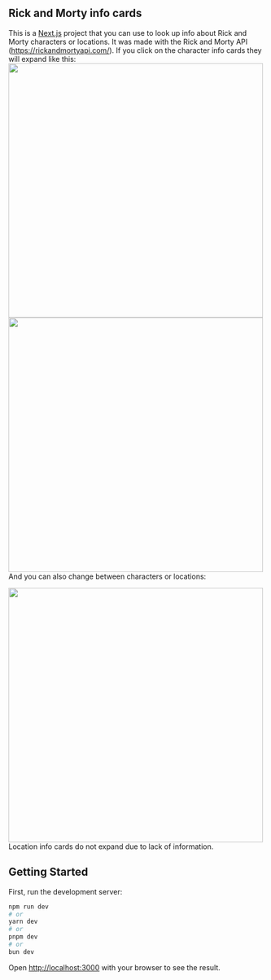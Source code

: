 ## Rick and Morty info cards
This is a [Next.js](https://nextjs.org/) project that you can use to look up info about Rick and Morty characters or locations. It was made with the Rick and Morty API (https://rickandmortyapi.com/).
If you click on the character info cards they will expand like this:
<img src="https://github.com/Carmen-Rosas/rick-and-morty-api-react-app/blob/master/public/img/home-expand.gif" width="500"><img src="https://github.com/Carmen-Rosas/rick-and-morty-api-react-app/blob/master/public/img/search-expand.gif" width="500">
And you can also change between characters or locations:

<img src="https://github.com/Carmen-Rosas/rick-and-morty-api-react-app/blob/master/public/img/change.gif" width="500">
Location info cards do not expand due to lack of information.

## Getting Started

First, run the development server:

```bash
npm run dev
# or
yarn dev
# or
pnpm dev
# or
bun dev
```

Open [http://localhost:3000](http://localhost:3000) with your browser to see the result.

